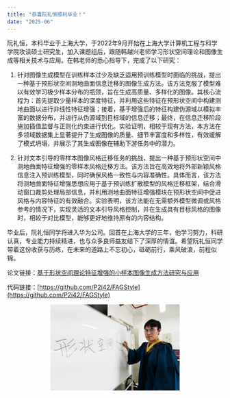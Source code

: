 ```yaml
---
title: "恭喜阮礼恒顺利毕业！"
date: "2025-06"
---
```


阮礼恒，本科毕业于上海大学，于2022年9月开始在上海大学计算机工程与科学学院攻读硕士研究生，加入课题组后，跟随韩越兴老师学习形状空间理论和图像生成等相关技术与应用。在韩老师的悉心指导下，完成了以下研究：

1. 针对图像生成模型在训练样本过少及缺乏适用预训练模型时面临的挑战，提出一种基于预形状空间测地曲面信息迁移的图像生成方法。该方法克服了模型难以有效学习极少样本分布的瓶颈，旨在生成高质量、多样化的图像。其核心流程为：首先提取少量样本的深度特征，并利用这些特征在预形状空间中构建测地曲面以进行非线性特征增强；接着，基于增强后的特征构建伪源域以模拟丰富的数据分布，并进行从伪源域到目标域的信息迁移；最终，在信息迁移阶段施加插值监督与正则化约束进行优化。实验证明，相较于现有方法，本方法在多领域数据集上显著提升了生成图像的质量、细节丰富度和多样性，有效缓解了模式坍塌，并展示了其生成图像在辅助下游任务中的潜力。

2. 针对文本引导的零样本图像风格迁移任务的挑战，提出一种基于预形状空间中测地曲面特征增强的零样本风格迁移方法。该方法旨在高效地将外部新颖风格信息注入预训练模型，同时确保风格一致性与内容准确性。具体而言，该方法将测地曲面特征增强思想应用于基于预训练扩散模型的风格迁移框架，结合滑动窗口裁剪处理局部信息，并利用测地曲面特征增强模块在预形状空间中促进风格与内容特征的有效融合。实验表明，该方法能在无需额外模型微调或风格参考的情况下，实现灵活的文本引导风格控制，并在生成具有目标风格的图像时，相较于对比模型，能够更好地维持原有的内容结构。

毕业后，阮礼恒同学将进入华为公司。回首在上海大学的三年，他学习努力，科研认真，专业能力持续精进，也与众多良师益友结下了深厚的情谊。希望阮礼恒同学带着这份收获与历练，在未来的道路上不忘初心，砥砺前行，乘风破浪，前程似锦。

论文链接：[基于形状空间理论特征增强的小样本图像生成方法研究与应用](/paper/2025/22721547%e9%98%ae%e7%a4%bc%e6%81%92.pdf)

代码链接：[https://github.com/P2i42/FAGStyle](https://github.com/P2i42/FAGStyle)

<p align="center">
  <img src="/images/indexPic/2025/rlh.jpg" style="width:60%" />
</p> 